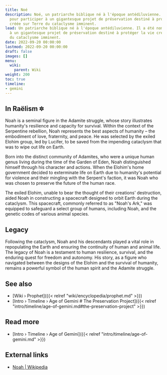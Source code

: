```yaml
---
title: Noé
description: Noé, un patriarche biblique né à l'époque antédiluvienne. Il a été nommé
  pour participer à un gigantesque projet de préservation destiné à protéger la vie
  créée sur Terre du cataclysme imminent.
lead: Un patriarche biblique né à l'époque antédiluvienne. Il a été nommé pour participer
  à un gigantesque projet de préservation destiné à protéger la vie créée sur Terre
  du cataclysme imminent.
date: 2022-09-20 00:00:00
lastmod: 2022-09-20 00:00:00
draft: false
images: []
menu:
  wiki:
    parent: Wiki
weight: 200
toc: true
timeline:
- gemini
---
```


## In Raëlism 🔯

Noah is a seminal figure in the Adamite struggle, whose story illustrates humanity's resilience and capacity for survival. Within the context of the Serpentine rebellion, Noah represents the best aspects of humanity – the embodiment of love, fraternity, and peace. He was selected by the exiled Elohim group, led by Lucifer, to be saved from the impending cataclysm that was to wipe out life on Earth.

Born into the distinct community of Adamites, who were a unique human genus living during the time of the Garden of Eden, Noah distinguished himself through his character and actions. When the Elohim's home government decided to exterminate life on Earth due to humanity's potential for violence and their mingling with the Serpent's faction, it was Noah who was chosen to preserve the future of the human race.

The exiled Elohim, unable to bear the thought of their creations' destruction, aided Noah in constructing a spacecraft designed to orbit Earth during the cataclysm. This spacecraft, commonly referred to as "Noah's Ark," was equipped to safeguard a select group of humans, including Noah, and the genetic codes of various animal species.

## Legacy

Following the cataclysm, Noah and his descendants played a vital role in repopulating the Earth and ensuring the continuity of human and animal life. The legacy of Noah is a testament to human resilience, survival, and the enduring quest for freedom and autonomy. His story, as a figure who navigated between the designs of the Elohim and the survival of humanity, remains a powerful symbol of the human spirit and the Adamite struggle.

## See also

- [Wiki › Prophet]({{< relref "wiki/encyclopedia/prophet.md" >}})
- [Intro › Timeline › Age of Gemini \# The Preservation Project]({{< relref "intro/timeline/age-of-gemini.md#the-preservation-project" >}})

## Read more

- [Intro › Timeline › Age of Gemini]({{< relref "intro/timeline/age-of-gemini.md" >}})

## External links

- [Noah | Wikipedia](https://en.wikipedia.org/wiki/Noah)